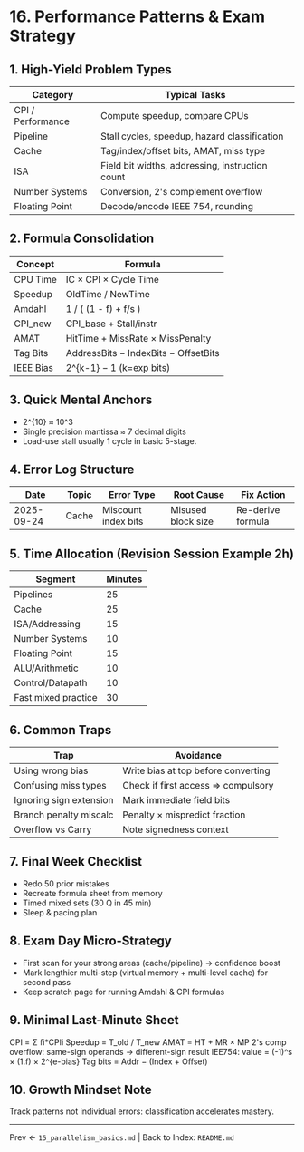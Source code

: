# 16. Performance Patterns & Exam Strategy

## 1. High-Yield Problem Types
| Category | Typical Tasks |
|----------|---------------|
| CPI / Performance | Compute speedup, compare CPUs |
| Pipeline | Stall cycles, speedup, hazard classification |
| Cache | Tag/index/offset bits, AMAT, miss type |
| ISA | Field bit widths, addressing, instruction count |
| Number Systems | Conversion, 2's complement overflow |
| Floating Point | Decode/encode IEEE 754, rounding |

## 2. Formula Consolidation
| Concept | Formula |
|---------|---------|
| CPU Time | IC × CPI × Cycle Time |
| Speedup | OldTime / NewTime |
| Amdahl | 1 / ( (1 - f) + f/s ) |
| CPI_new | CPI_base + Stall/instr |
| AMAT | HitTime + MissRate × MissPenalty |
| Tag Bits | AddressBits − IndexBits − OffsetBits |
| IEEE Bias | 2^{k-1} − 1 (k=exp bits) |

## 3. Quick Mental Anchors
- 2^{10} ≈ 10^3
- Single precision mantissa ≈ 7 decimal digits
- Load-use stall usually 1 cycle in basic 5-stage.

## 4. Error Log Structure
| Date | Topic | Error Type | Root Cause | Fix Action |
|------|-------|-----------|------------|------------|
| 2025-09-24 | Cache | Miscount index bits | Misused block size | Re-derive formula |

## 5. Time Allocation (Revision Session Example 2h)
| Segment | Minutes |
|---------|---------|
| Pipelines | 25 |
| Cache | 25 |
| ISA/Addressing | 15 |
| Number Systems | 10 |
| Floating Point | 15 |
| ALU/Arithmetic | 10 |
| Control/Datapath | 10 |
| Fast mixed practice | 30 |

## 6. Common Traps
| Trap | Avoidance |
|------|-----------|
| Using wrong bias | Write bias at top before converting |
| Confusing miss types | Check if first access ⇒ compulsory |
| Ignoring sign extension | Mark immediate field bits |
| Branch penalty miscalc | Penalty × mispredict fraction |
| Overflow vs Carry | Note signedness context |

## 7. Final Week Checklist
- Redo 50 prior mistakes
- Recreate formula sheet from memory
- Timed mixed sets (30 Q in 45 min)
- Sleep & pacing plan

## 8. Exam Day Micro-Strategy
- First scan for your strong areas (cache/pipeline) → confidence boost
- Mark lengthier multi-step (virtual memory + multi-level cache) for second pass
- Keep scratch page for running Amdahl & CPI formulas

## 9. Minimal Last-Minute Sheet
CPI = Σ fi*CPIi
Speedup = T_old / T_new
AMAT = HT + MR × MP
2's comp overflow: same-sign operands → different-sign result
IEE754: value = (-1)^s × (1.f) × 2^{e-bias}
Tag bits = Addr − (Index + Offset)

## 10. Growth Mindset Note
Track patterns not individual errors: classification accelerates mastery.

---
Prev ← `15_parallelism_basics.md` | Back to Index: `README.md`
